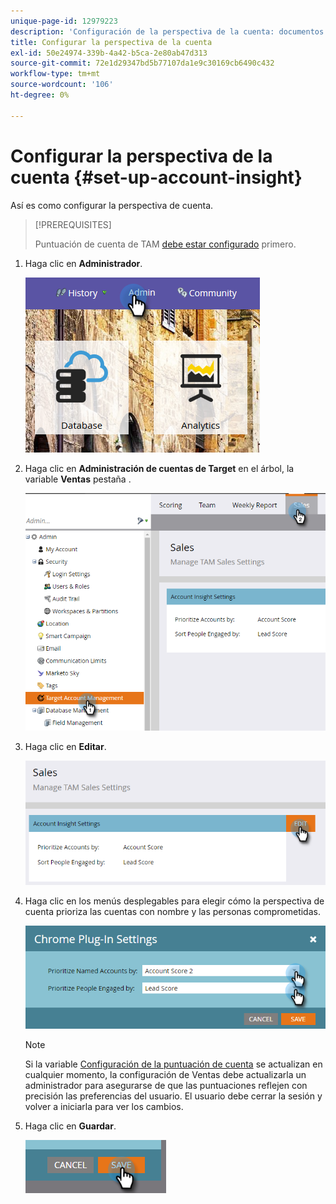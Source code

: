 ```yaml
---
unique-page-id: 12979223
description: 'Configuración de la perspectiva de la cuenta: documentos de Marketo: documentación del producto'
title: Configurar la perspectiva de la cuenta
exl-id: 50e24974-339b-4a42-b5ca-2e80ab47d313
source-git-commit: 72e1d29347bd5b77107da1e9c30169cb6490c432
workflow-type: tm+mt
source-wordcount: '106'
ht-degree: 0%

---
```


# Configurar la perspectiva de la cuenta {#set-up-account-insight}

Así es como configurar la perspectiva de cuenta.

>[!PREREQUISITES]
>
>Puntuación de cuenta de TAM [debe estar configurado](/help/marketo/product-docs/target-account-management/setup-tam/account-score.md) primero.

1. Haga clic en **Administrador**.

   ![](assets/admin-1.png)

1. Haga clic en **Administración de cuentas de Target** en el árbol, la variable **Ventas** pestaña .

   ![](assets/set-up-account-insight-2.png)

1. Haga clic en **Editar**.

   ![](assets/set-up-account-insight-3.png)

1. Haga clic en los menús desplegables para elegir cómo la perspectiva de cuenta prioriza las cuentas con nombre y las personas comprometidas.

   ![](assets/four-4.png)

   >[!NOTE]
   >
   >Si la variable [Configuración de la puntuación de cuenta](/help/marketo/product-docs/target-account-management/setup-tam/account-score.md) se actualizan en cualquier momento, la configuración de Ventas debe actualizarla un administrador para asegurarse de que las puntuaciones reflejen con precisión las preferencias del usuario. El usuario debe cerrar la sesión y volver a iniciarla para ver los cambios.

1. Haga clic en **Guardar**.

   ![](assets/five-4.png)
